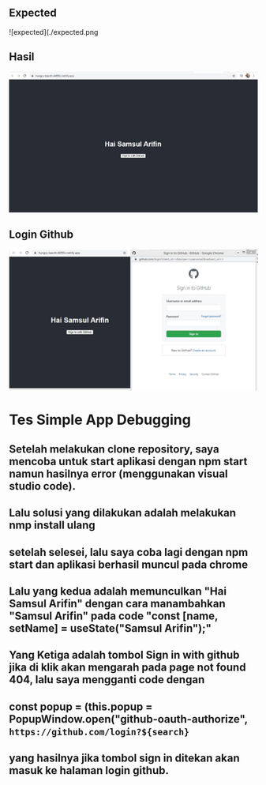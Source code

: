 ## Expected

![expected](./expected.png

## Hasil
![Hasil](./src/img.jpg)
## Login Github
![Login](./src/img1.jpg)

# Tes Simple App Debugging
## Setelah melakukan clone repository, saya mencoba untuk start aplikasi dengan npm start namun hasilnya error (menggunakan visual studio code). 
## Lalu solusi yang dilakukan adalah melakukan nmp install ulang
## setelah selesei, lalu saya coba lagi dengan npm start dan aplikasi berhasil muncul pada chrome
## Lalu yang kedua adalah memunculkan "Hai Samsul Arifin" dengan cara manambahkan "Samsul Arifin" pada code "const [name, setName] = useState("Samsul Arifin");"
## Yang Ketiga adalah tombol Sign in with github jika di klik akan mengarah pada page not found 404, lalu saya mengganti code dengan 
## const popup = (this.popup = PopupWindow.open("github-oauth-authorize", `https://github.com/login?${search}`
## yang hasilnya jika tombol sign in ditekan akan masuk ke halaman login github.

